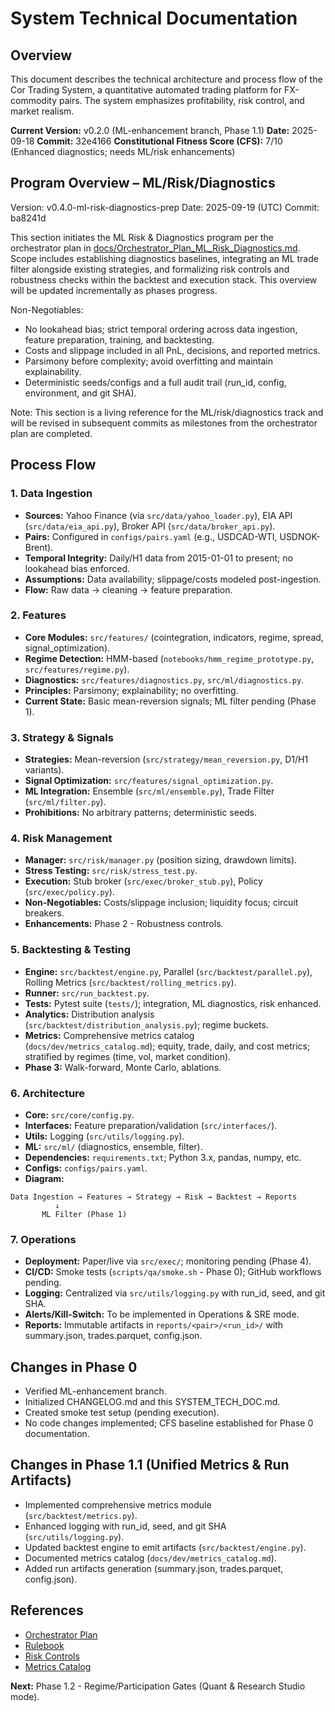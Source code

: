 # System Technical Documentation

## Overview
This document describes the technical architecture and process flow of the Cor Trading System, a quantitative automated trading platform for FX-commodity pairs. The system emphasizes profitability, risk control, and market realism.

**Current Version:** v0.2.0 (ML-enhancement branch, Phase 1.1)
**Date:** 2025-09-18
**Commit:** 32e4166
**Constitutional Fitness Score (CFS):** 7/10 (Enhanced diagnostics; needs ML/risk enhancements)

## Program Overview – ML/Risk/Diagnostics
Version: v0.4.0-ml-risk-diagnostics-prep
Date: 2025-09-19 (UTC)
Commit: ba8241d

This section initiates the ML Risk & Diagnostics program per the orchestrator plan in [docs/Orchestrator_Plan_ML_Risk_Diagnostics.md](docs/Orchestrator_Plan_ML_Risk_Diagnostics.md). Scope includes establishing diagnostics baselines, integrating an ML trade filter alongside existing strategies, and formalizing risk controls and robustness checks within the backtest and execution stack. This overview will be updated incrementally as phases progress.

Non-Negotiables:
- No lookahead bias; strict temporal ordering across data ingestion, feature preparation, training, and backtesting.
- Costs and slippage included in all PnL, decisions, and reported metrics.
- Parsimony before complexity; avoid overfitting and maintain explainability.
- Deterministic seeds/configs and a full audit trail (run_id, config, environment, and git SHA).

Note: This section is a living reference for the ML/risk/diagnostics track and will be revised in subsequent commits as milestones from the orchestrator plan are completed.

## Process Flow

### 1. Data Ingestion
- **Sources:** Yahoo Finance (via `src/data/yahoo_loader.py`), EIA API (`src/data/eia_api.py`), Broker API (`src/data/broker_api.py`).
- **Pairs:** Configured in `configs/pairs.yaml` (e.g., USDCAD-WTI, USDNOK-Brent).
- **Temporal Integrity:** Daily/H1 data from 2015-01-01 to present; no lookahead bias enforced.
- **Assumptions:** Data availability; slippage/costs modeled post-ingestion.
- **Flow:** Raw data → cleaning → feature preparation.

### 2. Features
- **Core Modules:** `src/features/` (cointegration, indicators, regime, spread, signal_optimization).
- **Regime Detection:** HMM-based (`notebooks/hmm_regime_prototype.py`, `src/features/regime.py`).
- **Diagnostics:** `src/features/diagnostics.py`, `src/ml/diagnostics.py`.
- **Principles:** Parsimony; explainability; no overfitting.
- **Current State:** Basic mean-reversion signals; ML filter pending (Phase 1).

### 3. Strategy & Signals
- **Strategies:** Mean-reversion (`src/strategy/mean_reversion.py`, D1/H1 variants).
- **Signal Optimization:** `src/features/signal_optimization.py`.
- **ML Integration:** Ensemble (`src/ml/ensemble.py`), Trade Filter (`src/ml/filter.py`).
- **Prohibitions:** No arbitrary patterns; deterministic seeds.

### 4. Risk Management
- **Manager:** `src/risk/manager.py` (position sizing, drawdown limits).
- **Stress Testing:** `src/risk/stress_test.py`.
- **Execution:** Stub broker (`src/exec/broker_stub.py`), Policy (`src/exec/policy.py`).
- **Non-Negotiables:** Costs/slippage inclusion; liquidity focus; circuit breakers.
- **Enhancements:** Phase 2 - Robustness controls.

### 5. Backtesting & Testing
- **Engine:** `src/backtest/engine.py`, Parallel (`src/backtest/parallel.py`), Rolling Metrics (`src/backtest/rolling_metrics.py`).
- **Runner:** `src/run_backtest.py`.
- **Tests:** Pytest suite (`tests/`); integration, ML diagnostics, risk enhanced.
- **Analytics:** Distribution analysis (`src/backtest/distribution_analysis.py`); regime buckets.
- **Metrics:** Comprehensive metrics catalog (`docs/dev/metrics_catalog.md`); equity, trade, daily, and cost metrics; stratified by regimes (time, vol, market condition).
- **Phase 3:** Walk-forward, Monte Carlo, ablations.

### 6. Architecture
- **Core:** `src/core/config.py`.
- **Interfaces:** Feature preparation/validation (`src/interfaces/`).
- **Utils:** Logging (`src/utils/logging.py`).
- **ML:** `src/ml/` (diagnostics, ensemble, filter).
- **Dependencies:** `requirements.txt`; Python 3.x, pandas, numpy, etc.
- **Configs:** `configs/pairs.yaml`.
- **Diagram:**
```
Data Ingestion → Features → Strategy → Risk → Backtest → Reports
          ↓
       ML Filter (Phase 1)
```

### 7. Operations
- **Deployment:** Paper/live via `src/exec/`; monitoring pending (Phase 4).
- **CI/CD:** Smoke tests (`scripts/qa/smoke.sh` - Phase 0); GitHub workflows pending.
- **Logging:** Centralized via `src/utils/logging.py` with run_id, seed, and git SHA.
- **Alerts/Kill-Switch:** To be implemented in Operations & SRE mode.
- **Reports:** Immutable artifacts in `reports/<pair>/<run_id>/` with summary.json, trades.parquet, config.json.

## Changes in Phase 0
- Verified ML-enhancement branch.
- Initialized CHANGELOG.md and this SYSTEM_TECH_DOC.md.
- Created smoke test setup (pending execution).
- No code changes implemented; CFS baseline established for Phase 0 documentation.

## Changes in Phase 1.1 (Unified Metrics & Run Artifacts)
- Implemented comprehensive metrics module (`src/backtest/metrics.py`).
- Enhanced logging with run_id, seed, and git SHA (`src/utils/logging.py`).
- Updated backtest engine to emit artifacts (`src/backtest/engine.py`).
- Documented metrics catalog (`docs/dev/metrics_catalog.md`).
- Added run artifacts generation (summary.json, trades.parquet, config.json).

## References
- [Orchestrator Plan](docs/Orchestrator_Plan_ML_Risk_Diagnostics.md)
- [Rulebook](docs/rulebook.md)
- [Risk Controls](docs/risk_execution_controls.md)
- [Metrics Catalog](docs/dev/metrics_catalog.md)

**Next:** Phase 1.2 - Regime/Participation Gates (Quant & Research Studio mode).